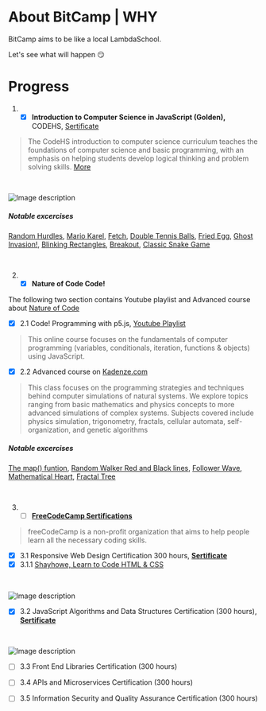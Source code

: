 # About BitCamp | WHY
BitCamp aims to be like a local LambdaSchool. 

Let's see what will happen 😏 


# Progress

1. - [x] **Introduction to Computer Science in JavaScript (Golden),** CODEHS, [Sertificate](https://codehs.com/certificate/FjW23z)

> The CodeHS introduction to computer science curriculum teaches the foundations of computer science and basic programming, with an emphasis on helping students develop logical thinking and problem solving skills. [More](https://codehs.com/info/curriculum/introjs)
 <br />
 
![Image description](https://i.imgur.com/qQYQfc3.png)

##### Notable excercises

[Random Hurdles](https://codehs.com/share/BMmouXzEfvjd3OyrfDcP), 
[Mario Karel](https://codehs.com/share/7eaRi0AxXeNtkuCmmUIT), 
[Fetch](https://codehs.com/share/nrqtk3ohykq9oO8A5evH), 
[Double Tennis Balls](https://codehs.com/share/hULzFzHBGXQnL9XTfE5Z), 
[Fried Egg](https://codehs.com/share/8ZJDNUlyE7tOtBLwxOTl), 
[Ghost Invasion!](https://codehs.com/share/eXtKHMjb4Ys1H61IyGkp), 
[Blinking Rectangles](https://codehs.com/share/igjNil5NoIYpyo7gh4dS), 
[Breakout](https://codehs.com/share/H2aBsvyddlOrFeh3GQfd), 
[Classic Snake Game](https://codehs.com/share/RkaGR92n2bVzXuGS64Hu)

 <br />

2. - [x]  **Nature of Code Code!**  

The following two section contains Youtube playlist and Advanced course about [Nature of Code ](https://natureofcode.com/book/preface/)

 - [x] 2.1 Code! Programming with p5.js, [Youtube Playlist](https://www.youtube.com/playlist?list=PLRqwX-V7Uu6Zy51Q-x9tMWIv9cueOFTFA)
 > This online course focuses on the fundamentals of computer programming (variables, conditionals, iteration, functions & objects) using JavaScript.
 - [x] 2.2 Advanced course on [Kadenze.com](https://www.kadenze.com/courses/the-nature-of-code-ii/info)
 > This class focuses on the programming strategies and techniques behind computer simulations of natural systems. We explore topics ranging from basic mathematics and physics concepts to more advanced simulations of complex systems. Subjects covered include physics simulation, trigonometry, fractals, cellular automata, self-organization, and genetic algorithms

##### Notable excercises

[The map() funtion](https://editor.p5js.org/gtabidze/sketches/B9Jj7H6A), 
[Random Walker Red and Black lines](https://editor.p5js.org/gtabidze/sketches/_NDsyb3L), 
[Follower Wave](https://editor.p5js.org/gtabidze/sketches/wvL-gW2o), 
[Mathematical Heart](https://editor.p5js.org/gtabidze/sketches/u6CCekda-), 
[Fractal Tree](https://editor.p5js.org/gtabidze/sketches/xwrhDeszV)


 <br />
 
 3. - [ ]  **[FreeCodeCamp Sertifications](https://www.freecodecamp.org/learn)**  

> freeCodeCamp is a non-profit organization that aims to help people learn all the necessary coding skills.

 - [x] 3.1 Responsive Web Design Certification 300 hours, **[Sertificate](https://www.freecodecamp.org/certification/guatabidze/responsive-web-design)**
 - [x] 3.1.1 [Shayhowe, Learn to Code HTML & CSS](https://learn.shayhowe.com/)
 
 <br />
 
![Image description](https://i.imgur.com/JFds1Vx.png)

 - [x] 3.2 JavaScript Algorithms and Data Structures Certification (300 hours), **[Sertificate](https://www.freecodecamp.org/certification/guatabidze/javascript-algorithms-and-data-structures)**
 
 <br />
 
![Image description](https://i.imgur.com/qluHVBE.png)

 - [ ] 3.3 Front End Libraries Certification (300 hours)
 - [ ] 3.4 APIs and Microservices Certification (300 hours)
 - [ ] 3.5 Information Security and Quality Assurance Certification (300 hours) 
   

 
